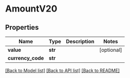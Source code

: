 # AmountV20

## Properties
Name | Type | Description | Notes
------------ | ------------- | ------------- | -------------
**value** | **str** |  | [optional] 
**currency_code** | **str** |  | 

[[Back to Model list]](../README.md#documentation-for-models) [[Back to API list]](../README.md#documentation-for-api-endpoints) [[Back to README]](../README.md)

